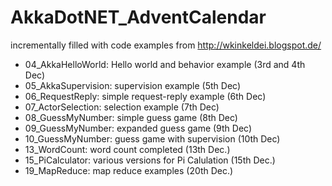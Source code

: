 # AkkaDotNET_AdventCalendar
incrementally filled with code examples from http://wkinkeldei.blogspot.de/

 * 04_AkkaHelloWorld: Hello world and behavior example (3rd and 4th Dec)
 * 05_AkkaSupervision: supervision example (5th Dec)
 * 06_RequestReply: simple request-reply example (6th Dec)
 * 07_ActorSelection: selection example (7th Dec)
 * 08_GuessMyNumber: simple guess game (8th Dec)
 * 09_GuessMyNumber: expanded guess game (9th Dec)
 * 10_GuessMyNumber: guess game with supervision (10th Dec)
 * 13_WordCount: word count completed (13th Dec.)
 * 15_PiCalculator: various versions for Pi Calulation (15th Dec.)
 * 19_MapReduce: map reduce examples (20th Dec.)
